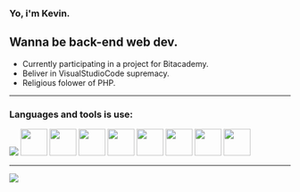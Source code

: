 ### Yo, i'm Kevin.
Wanna be back-end web dev.
---
- Currently participating in a project for Bitacademy.
- Beliver in VisualStudioCode supremacy.
- Religious folower of PHP.

---

### Languages and tools is use:

<img src="https://img.icons8.com/color/48/000000/visual-studio-code-2019.png"/> <img width="48px" src="https://www.php.net/images/logos/new-php-logo.svg"/> <img width="48px" src="https://www.php.net/images/logos/new-php-logo.svg"/> <img width="48px" src="https://www.php.net/images/logos/new-php-logo.svg"/> <img width="48px" src="https://www.php.net/images/logos/new-php-logo.svg"/> <img width="48px" src="https://www.php.net/images/logos/new-php-logo.svg"/> <img width="48px" src="https://www.php.net/images/logos/new-php-logo.svg"/> <img width="48px" src="https://www.php.net/images/logos/new-php-logo.svg"/> <img width="48px" src="https://www.php.net/images/logos/new-php-logo.svg"/>

---

<img align="center" src="https://github-readme-stats.vercel.app/api?username=GyKevin&show_icons=true&hide_border=true&theme=dark"/>


<!--
**GyKevin/GyKevin** is a ✨ _special_ ✨ repository because its `README.md` (this file) appears on your GitHub profile.

Here are some ideas to get you started:

- 🔭 I’m currently working on ...
- 🌱 I’m currently learning ...
- 👯 I’m looking to collaborate on ...
- 🤔 I’m looking for help with ...
- 💬 Ask me about ...
- 📫 How to reach me: ...
- 😄 Pronouns: ...
- ⚡ Fun fact: ...
-->
